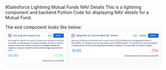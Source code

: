#Salesforce Lightning Mutual Funds NAV Details
This is a lightning component and backend Python Code for displaying NAV details for a Mutual Fund.


The end component looks like below:
![Salesforce NAV Lightning Component](https://raw.githubusercontent.com/abhishekdepro/Salesforce_Lightning_MutualFundsNAV/master/LightningComponentScreenshotSmall.png)
